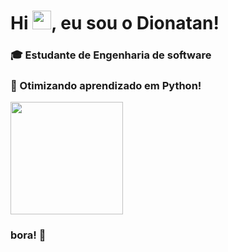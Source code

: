 <h1 align="left">Hi <img src="https://raw.githubusercontent.com/kaueMarques/kaueMarques/master/hi.gif" height="30px">, eu sou o Dionatan!</h1>


 ###  🎓 Estudante de Engenharia de software 

### 💬 Otimizando aprendizado em Python!

<div>
   <img height="180em" src="https://github-readme-stats.vercel.app/api?username=AbreuDionatan&show_icons=true&theme=tokyonight"/>
</div>


</div>

### bora! 🏃

